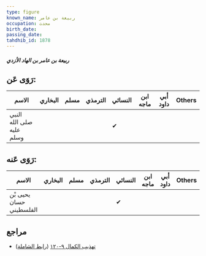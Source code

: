 ```yaml
---
type: figure
known_name: ربيعة بن عامر
occupation: محدث
birth_date:
passing_date:
tahdhib_id: 1878
---
```

##### ربيعة بن عامر بن الهاد الأزدي

## رَوَى عَن:
| الاسم                    | البخاري | مسلم | الترمذي | النسائي | ابن ماجه | أبي داود | Others |
| ------------------------ | ------- | ---- | ------- | ------- | -------- | -------- | ------ |
| النبي صلى الله عليه وسلم |         |      |         | ✔       |          |          |        |
## رَوَى عَنه:
| الاسم                   | البخاري | مسلم | الترمذي | النسائي | ابن ماجه | أبي داود | Others |
| ----------------------- | ------- | ---- | ------- | ------- | -------- | -------- | ------ |
| يحيى بْن حسان الفلسطيني |         |      |         | ✔       |          |          |        |
## مراجع
- [تهذيب الكمال ٩-١٢٠](obsidian://open?vault=Tahdhib-al-Kamal&file=Figures/١٨٧٨-ربيعة%20بن%20عامر%20بن%20الهاد%20الأزدي) ([رابط الشاملة](https://shamela.ws/book/3722/4360))